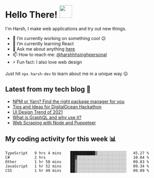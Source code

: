 # Hello There! <img src="https://media.giphy.com/media/hvRJCLFzcasrR4ia7z/giphy.gif" width="40px"></a>

I'm Harsh, I make web applications and try out new things.

 - :telescope: I’m currently working on something cool :wink:
 - :seedling: I’m currently learning React
 - :speech_balloon: Ask me about anything [here](https://github.com/harshhhdev/harshhhdev/discussions/1)
 - :mailbox: How to reach me: [@harshhhsinghpersonal](mailto:harshhh.singh.personal@gmail.com)
 - :zap: Fun fact: I also love web design

Just hit `npx harsh-dev` to learn about me in a unique way :wink:

## Latest from my tech blog :book:
<!-- BLOG-POST-LIST:START -->
- [NPM or Yarn? Find the right package manager for you](https://dev.to/harshhhdev/npm-or-yarn-find-the-right-pacakge-manager-for-you-17ko)
- [Tips and Ideas for DigitalOcean Hackathon](https://dev.to/harshhhdev/tips-and-ideas-for-digitalocean-hackathon-fha)
- [UI Design Trend of 2021](https://dev.to/harshhhdev/ui-design-trend-of-2021-4fb7)
- [What is GraphQL and why use it?](https://dev.to/harshhhdev/graphql-what-and-why-3f9n)
- [Web Scraping with Node and Puppeteer](https://dev.to/harshhhdev/guide-to-web-scraping-with-node-1kpe)
<!-- BLOG-POST-LIST:END -->

## My coding activity for this week 📊

<!--START_SECTION:waka-->
```text
TypeScript   9 hrs 4 mins    ███████████▒░░░░░░░░░░░░░   45.27 % 
C#           2 hrs           ██▓░░░░░░░░░░░░░░░░░░░░░░   10.04 % 
Other        1 hr 58 mins    ██▒░░░░░░░░░░░░░░░░░░░░░░   09.83 % 
JavaScript   1 hr 52 mins    ██▒░░░░░░░░░░░░░░░░░░░░░░   09.34 % 
CSS          1 hr 49 mins    ██▒░░░░░░░░░░░░░░░░░░░░░░   09.09 % 
```
<!--END_SECTION:waka-->
